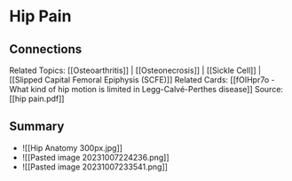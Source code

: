 # Hip Pain
## Connections
Related Topics: [[Osteoarthritis]] | [[Osteonecrosis]] | [[Sickle Cell]] | [[Slipped Capital Femoral Epiphysis (SCFE)]]
Related Cards: [[fOIHpr7o - What kind of hip motion is limited in Legg-Calvé-Perthes disease]]
Source: [[hip pain.pdf]]
## Summary
- ![[Hip Anatomy 300px.jpg]]
- ![[Pasted image 20231007224236.png]]
- ![[Pasted image 20231007233541.png]]

